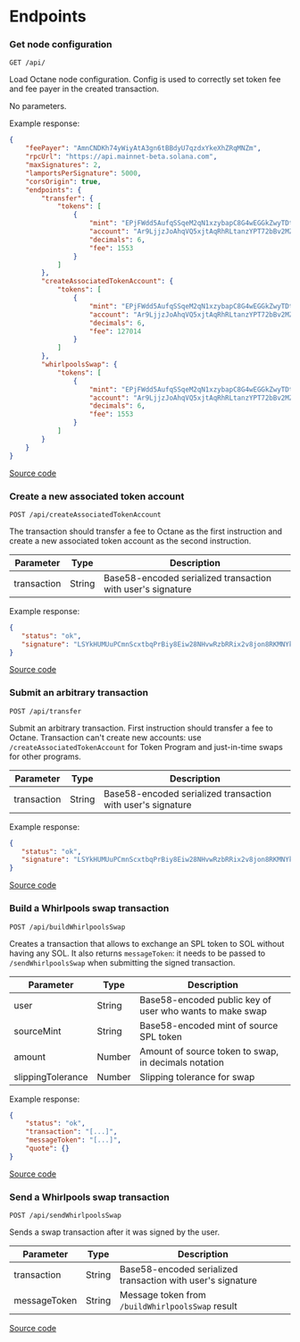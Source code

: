 # Endpoints

### Get node configuration

`GET /api/`

Load Octane node configuration. Config is used to correctly set token fee and fee payer in the created transaction.

No parameters.

Example response:

```json
{
    "feePayer": "AmnCNDKh74yWiyAtA3gn6tBBdyU7qzdxYkeXhZRqMNZm",
    "rpcUrl": "https://api.mainnet-beta.solana.com",
    "maxSignatures": 2,
    "lamportsPerSignature": 5000,
    "corsOrigin": true,
    "endpoints": {
        "transfer": {
            "tokens": [
                {
                    "mint": "EPjFWdd5AufqSSqeM2qN1xzybapC8G4wEGGkZwyTDt1v",
                    "account": "Ar9LjjzJoAhqVQ5xjtAqRhRLtanzYPT72bBv2MZ8ggA1",
                    "decimals": 6,
                    "fee": 1553
                }
            ]
        },
        "createAssociatedTokenAccount": {
            "tokens": [
                {
                    "mint": "EPjFWdd5AufqSSqeM2qN1xzybapC8G4wEGGkZwyTDt1v",
                    "account": "Ar9LjjzJoAhqVQ5xjtAqRhRLtanzYPT72bBv2MZ8ggA1",
                    "decimals": 6,
                    "fee": 127014
                }
            ]
        },
        "whirlpoolsSwap": {
            "tokens": [
                {
                    "mint": "EPjFWdd5AufqSSqeM2qN1xzybapC8G4wEGGkZwyTDt1v",
                    "account": "Ar9LjjzJoAhqVQ5xjtAqRhRLtanzYPT72bBv2MZ8ggA1",
                    "decimals": 6,
                    "fee": 1553
                }
            ]
        }
    }
}
```

[Source code](https://github.com/solana-labs/octane/blob/master/packages/server/pages/api/index.ts)

### Create a new associated token account

`POST /api/createAssociatedTokenAccount`

The transaction should transfer a fee to Octane as the first instruction and create a new associated token account as the second instruction.

| Parameter   | Type   | Description                                                 |
|-------------|--------|-------------------------------------------------------------|
| transaction | String | Base58-encoded serialized transaction with user's signature |

Example response:
```json
{
   "status": "ok",
   "signature": "LSYkHUMUuPCmnScxtbqPrBiy8Eiw28NHvwRzbRRix2v8jon8RKMNYkqxH23E9Mabks985AKeR5293ekQzLoTGBT"
}
```

[Source code](https://github.com/solana-labs/octane/blob/master/packages/server/pages/api/createAssociatedTokenAccount.ts)

### Submit an arbitrary transaction

`POST /api/transfer`

Submit an arbitrary transaction. First instruction should transfer a fee to Octane. Transaction can't create new accounts: use `/createAssociatedTokenAccount` for Token Program and just-in-time swaps for other programs.

| Parameter   | Type   | Description                                                 |
|-------------|--------|-------------------------------------------------------------|
| transaction | String | Base58-encoded serialized transaction with user's signature |

Example response:
```json
{
   "status": "ok",
   "signature": "LSYkHUMUuPCmnScxtbqPrBiy8Eiw28NHvwRzbRRix2v8jon8RKMNYkqxH23E9Mabks985AKeR5293ekQzLoTGBT"
}
```

[Source code](https://github.com/solana-labs/octane/blob/master/packages/server/pages/api/transfer.ts)

### Build a Whirlpools swap transaction

`POST /api/buildWhirlpoolsSwap`

Creates a transaction that allows to exchange an SPL token to SOL without having any SOL. It also returns `messageToken`: it needs to be passed to `/sendWhirlpoolsSwap` when submitting the signed transaction.

| Parameter         | Type   | Description                                              |
|-------------------|--------|----------------------------------------------------------|
| user              | String | Base58-encoded public key of user who wants to make swap |
| sourceMint        | String | Base58-encoded mint of source SPL token                  |
| amount            | Number | Amount of source token to swap, in decimals notation     |
| slippingTolerance | Number | Slipping tolerance for swap                              |


Example response:
```json
{
    "status": "ok",
    "transaction": "[...]",
    "messageToken": "[...]",
    "quote": {}
}
```

[Source code](https://github.com/solana-labs/octane/blob/master/packages/server/pages/api/buildWhirlpoolsSwap.ts)

### Send a Whirlpools swap transaction

`POST /api/sendWhirlpoolsSwap`

Sends a swap transaction after it was signed by the user.

| Parameter    | Type   | Description                                                 |
|--------------|--------|-------------------------------------------------------------|
| transaction  | String | Base58-encoded serialized transaction with user's signature |
| messageToken | String | Message token from `/buildWhirlpoolsSwap` result            |

[Source code](https://github.com/solana-labs/octane/blob/master/packages/server/pages/api/sendWhirlpoolsSwap.ts)

